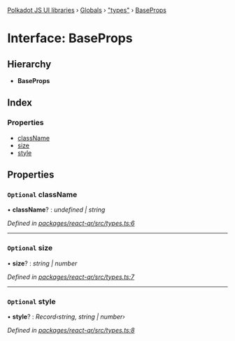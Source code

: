 [Polkadot JS UI libraries](../README.md) › [Globals](../globals.md) › ["types"](../modules/_types_.md) › [BaseProps](_types_.baseprops.md)

# Interface: BaseProps

## Hierarchy

* **BaseProps**

## Index

### Properties

* [className](_types_.baseprops.md#optional-classname)
* [size](_types_.baseprops.md#optional-size)
* [style](_types_.baseprops.md#optional-style)

## Properties

### `Optional` className

• **className**? : *undefined | string*

*Defined in [packages/react-qr/src/types.ts:6](https://github.com/polkadot-js/ui/blob/2677b543/packages/react-qr/src/types.ts#L6)*

___

### `Optional` size

• **size**? : *string | number*

*Defined in [packages/react-qr/src/types.ts:7](https://github.com/polkadot-js/ui/blob/2677b543/packages/react-qr/src/types.ts#L7)*

___

### `Optional` style

• **style**? : *Record‹string, string | number›*

*Defined in [packages/react-qr/src/types.ts:8](https://github.com/polkadot-js/ui/blob/2677b543/packages/react-qr/src/types.ts#L8)*
